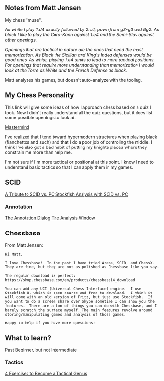 ## Notes from Matt Jensen

My chess "muse".

*As white I play 1.d4 usually followed by 2.c4, pawn from g2-g3 and Bg2. As black I like to play the Caro-Kann against 1.e4 and the Semi-Slav against other openings.*

*Openings that are tactical in nature are the ones that need the most memorization. As Black the Sicilian and King's Indea defenses would be good ones. As white, playing 1.e4 tends to lead to more tactical positions. For openings that require more understanding than memorization I would look at the Torre as White and the French Defense as black.*

Matt analyzes his games, but doesn't auto-analyze with the tooling.

## My Chess Personality

This link will give some ideas of how I approach chess based on a quiz I took. Now I didn't really understand all the quiz questions, but it does list some possible openings to look at.

[Mastermind](http://www.chesspersonality.com/type/mastermind)

I've realized that I tend toward hypermodern structures when playing black (fianchettos and such) and that I do a poor job of controling the middle. I think I've also got a bad habit of putting my knights places where they constrain me more than help me.

I'm not sure if I'm more tactical or positional at this point. I know I need to understand basic tactics so that I can apply them in my games.


## SCID
[A Tribute to SCID vs. PC](http://www.edcollins.com/chess/scidvspc/helpful-tips.htm)
[Stockfish Analysis with SCID vs. PC](https://cortman.wordpress.com/2013/12/01/stockfish-analysis-with-scid-vs-pc/)
### Annotation

[The Annotation Dialog](https://sourceforge.net/p/scid/wiki/TheAnnotateDialog/
)
[The Analysis Window](https://sourceforge.net/p/scid/wiki/TheAnalysisWindow/)


## Chessbase
From Matt Jensen:
```
Hi Matt,

I love Chessbase!  In the past I have tried Arena, SCID, and ChessX.  They are fine, but they are not as polished as Chessbase like you say.

The regular download is perfect:  https://shop.chessbase.com/en/products/chessbase14_download

You can add any UCI (Universal Chess Interface) engine.  I use Stockfish 8, which is open source and free to download.  I think it will come with an old version of Fritz, but just use Stockfish.  If you want to do a screen share over Skype sometime I can show you the features.  There are a ton of things you can do with Chessbase, and I barely scratch the surface myself. The main features revolve around storing/manipulating games and analysis of those games.

Happy to help if you have more questions!
```

## What to learn?

[Past Beginner, but not Intermediate](http://chess.stackexchange.com/questions/15698/what-are-some-resources-for-someone-past-beginner-but-not-yet-intermediate/15703#15703)

### Tactics

[4 Exercises to Become a Tactical Genius](https://www.chess.com/article/view/4-exercises-to-become-a-tactical-genius)
